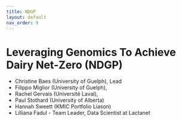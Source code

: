 ```yaml
---
title: NDGP
layout: default
nav_order: 9
---
```


# Leveraging Genomics To Achieve Dairy Net-Zero (NDGP)

* Christine Baes (University of Guelph), Lead
* Filippo Miglior (University of Guelph), 
* Rachel Gervais (Université Laval), 
* Paul Stothard (University of Alberta)
* Hannah Sweett (KMIC Portfolio Liason)
* Lilliana Fadul  - Team Leader, Data Scientist at Lactanet

